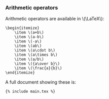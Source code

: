 ### Arithmetic operators

Arithmetic operators are available in \\(\LaTeX\\):


```language-latex
\begin{itemize}
	\item \(a+b\)
	\item \(a-b\)
	\item \(-a\)
	\item \(ab\)
	\item \(a\cdot b\)
	\item \(a\times b\)
	\item \(a/b\)
	\item \({a\over b}\)
	\item \(\frac{a}{b}\)
\end{itemize}
```


A full document showing these is:

```language-latex
{% include main.tex %}
```
